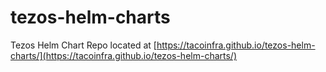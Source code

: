 # tezos-helm-charts
Tezos Helm Chart Repo located at [https://tacoinfra.github.io/tezos-helm-charts/](https://tacoinfra.github.io/tezos-helm-charts/)
